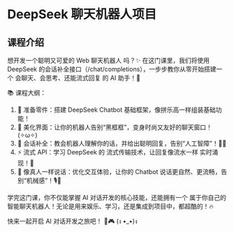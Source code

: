 # DeepSeek 聊天机器人项目

## 课程介绍

想开发一个聪明又可爱的 Web 聊天机器人 吗？✨ 在这门课里，我们将使用 DeepSeek 的会话补全接口（/chat/completions），一步步教你从零开始搭建一个 会聊天、会思考、还能流式回复 的 AI 助手！🎉

📚 课程大纲：

1. 🔧 准备零件：搭建 DeepSeek Chatbot 基础框架，像拼乐高一样组装基础功能！
2. 🎨 美化界面：让你的机器人告别“黑框框”，变身时尚又友好的聊天窗口！(✧ω✧)
3. 🧠 会话补全：教会机器人理解你的话，并给出聪明回复，告别“人工智障”！🤖💡
4. ⚡ 流式 API：学习 DeepSeek 的 流式传输技术，让回复像流水一样 实时涌现！🌊
5. 💬 像真人一样说话：优化交互体验，让你的 Chatbot 说话更自然、更流畅，告别“机械感”！🎙️🚀

学完这门课，你不仅能掌握 AI 对话开发的核心技能，还能拥有一个 属于你自己的智能聊天机器人！无论是用来娱乐、学习，还是集成到项目中，都超酷的！🔥

快来一起开启 AI 对话开发之旅吧！ 🚀🎮 (ง •_•)ง


